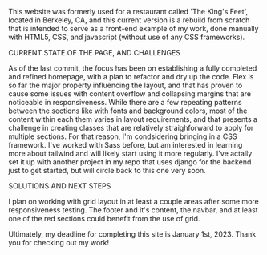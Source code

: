 This website was formerly used for a restaurant called 'The King's Feet', located in Berkeley, CA, and this current version is a rebuild from scratch that is intended to serve as a front-end example of my work, done manually with HTML5, CSS, and javascript (without use of any CSS frameworks).

CURRENT STATE OF THE PAGE, AND CHALLENGES 

As of the last commit, the focus has been on establishing a fully completed and refined homepage, with a plan to refactor and dry up the code. Flex is so far the major property influencing the layout, and that has proven to cause some issues with content overflow and collapsing margins that are noticeable in responsiveness. While there are a few repeating patterns between the sections like with fonts and background colors, most of the content within each them varies in layout requirements, and that presents a challenge in creating classes that are relatively straighforward to apply for multiple sections. For that reason, I'm condsidering bringing in a CSS framework. I've worked with Sass before, but am interested in learning more about tailwind and will likely start using it more regularly. I've actally set it up with another project in my repo that uses django for the backend just to get started, but will circle back to this one very soon. 

SOLUTIONS AND NEXT STEPS

I plan on working with grid layout in at least a couple areas after some more responsiveness testing. The footer and it's content, the navbar, and at least one of the red sections could benefit from the use of grid. 

Ultimately, my deadline for completing this site is January 1st, 2023. Thank you for checking out my work!

